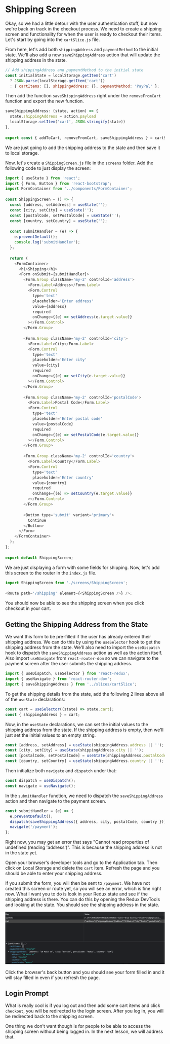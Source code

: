 # Shipping Screen

Okay, so we had a little detour with the user authentication stuff, but now we're back on track in the checkout process. We need to create a shipping screen and functionality for when the user is ready to checkout their items. Let's start by going into the `cartSlice.js` file.

From here, let's add both `shippingAddress` and `paymentMethod` to the initial state. We'll also add a new `saveShippingAddress` action that will update the shipping address in the state.

```js
// Add shippingAddress and paymentMethod to the initial state
const initialState = localStorage.getItem('cart')
  ? JSON.parse(localStorage.getItem('cart'))
  : { cartItems: [], shippingAddress: {}, paymentMethod: 'PayPal' };
```

Then add the function `saveShippingAddress` right under the `removeFromCart` function and export the new function.

```js
saveShippingAddress: (state, action) => {
  state.shippingAddress = action.payload
  localStorage.setItem('cart', JSON.stringify(state))
},

export const { addToCart, removeFromCart, saveShippingAddress } = cartSlice.actions;
```

We are just going to add the shipping address to the state and then save it to local storage.

Now, let's create a `ShippingScreen.js` file in the `screens` folder. Add the following code to just display the screen:

```js
import { useState } from 'react';
import { Form, Button } from 'react-bootstrap';
import FormContainer from '../components/FormContainer';

const ShippingScreen = () => {
  const [address, setAddress] = useState('');
  const [city, setCity] = useState('');
  const [postalCode, setPostalCode] = useState('');
  const [country, setCountry] = useState('');

  const submitHandler = (e) => {
    e.preventDefault();
    console.log('submitHandler');
  };

  return (
    <FormContainer>
      <h1>Shipping</h1>
      <Form onSubmit={submitHandler}>
        <Form.Group className='my-2' controlId='address'>
          <Form.Label>Address</Form.Label>
          <Form.Control
            type='text'
            placeholder='Enter address'
            value={address}
            required
            onChange={(e) => setAddress(e.target.value)}
          ></Form.Control>
        </Form.Group>

        <Form.Group className='my-2' controlId='city'>
          <Form.Label>City</Form.Label>
          <Form.Control
            type='text'
            placeholder='Enter city'
            value={city}
            required
            onChange={(e) => setCity(e.target.value)}
          ></Form.Control>
        </Form.Group>

        <Form.Group className='my-2' controlId='postalCode'>
          <Form.Label>Postal Code</Form.Label>
          <Form.Control
            type='text'
            placeholder='Enter postal code'
            value={postalCode}
            required
            onChange={(e) => setPostalCode(e.target.value)}
          ></Form.Control>
        </Form.Group>

        <Form.Group className='my-2' controlId='country'>
          <Form.Label>Country</Form.Label>
          <Form.Control
            type='text'
            placeholder='Enter country'
            value={country}
            required
            onChange={(e) => setCountry(e.target.value)}
          ></Form.Control>
        </Form.Group>

        <Button type='submit' variant='primary'>
          Continue
        </Button>
      </Form>
    </FormContainer>
  );
};

export default ShippingScreen;
```

We are just displaying a form with some fields for shipping. Now, let's add this screen to the router in the `index.js` file.

```js
import ShippingScreen from './screens/ShippingScreen';

<Route path='/shipping' element={<ShippingScreen />} />;
```

You should now be able to see the shipping screen when you click checkout in your cart.

## Getting the Shipping Address from the State

We want this form to be pre-filled if the user has already entered their shipping address. We can do this by using the `useSelector` hook to get the shipping address from the state. We'll also need to import the `useDispatch` hook to dispatch the `saveShippingAddress` action as well as the action itself. Also import `useNavigate` from `react-router-dom` so we can navigate to the payment screen after the user submits the shipping address.

```js
import { useDispatch, useSelector } from 'react-redux';
import { useNavigate } from 'react-router-dom';
import { saveShippingAddress } from '../slices/cartSlice';
```

To get the shipping details from the state, add the following 2 lines above all of the `useState` declarations:

```js
const cart = useSelector((state) => state.cart);
const { shippingAddress } = cart;
```

Now, in the `useState` declarations, we can set the initial values to the shipping address from the state. If the shipping address is empty, then we'll just set the initial values to an empty string.

```js
const [address, setAddress] = useState(shippingAddress.address || '');
const [city, setCity] = useState(shippingAddress.city || '');
const [postalCode, setPostalCode] = useState(shippingAddress.postalCode || '');
const [country, setCountry] = useState(shippingAddress.country || '');
```

Then initialize both `navigate` and `dispatch` under that:

```js
const dispatch = useDispatch();
const navigate = useNavigate();
```

In the `submitHandler` function, we need to dispatch the `saveShippingAddress` action and then navigate to the payment screen.

```js
const submitHandler = (e) => {
  e.preventDefault();
  dispatch(saveShippingAddress({ address, city, postalCode, country }));
  navigate('/payment');
};
```

Right now, you may get an error that says "Cannot read properties of undefined (reading 'address')". This is because the shipping address is not in the state yet.

Open your browser's developer tools and go to the Application tab. Then click on Local Storage and delete the `cart` item. Refresh the page and you should be able to enter your shipping address.

If you submit the form, you will then be sent to `/payment`. We have not created this screen or route yet, so you will see an error, which is fine right now. What I want you to do is look in your Redux state and see if the shipping address is there. You can do this by opening the Redux DevTools and looking at the state. You should see the shipping address in the state.

<img src="./images/devtools1.png" width="600">

Click the browser's back button and you should see your form filled in and it will stay filled in even if you refresh the page.

## Login Prompt

What is really cool is if you log out and then add some cart items and click `checkout`, you will be redirected to the login screen. After you log in, you will be redirected back to the shipping screen.

One thing we don't want though is for people to be able to access the shipping screen without being logged in. In the next lesson, we will address that.
